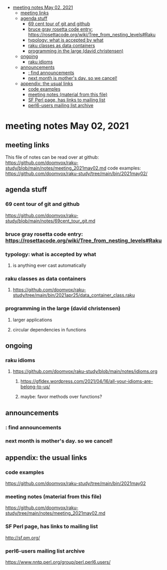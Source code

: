 - [meeting notes May 02, 2021](#org2fb26cc)
  - [meeting links](#org2d9c68f)
  - [agenda stuff](#orgc05abe9)
    - [69 cent tour of git and github](#orgd8455a5)
    - [bruce gray rosetta code entry:  <https://rosettacode.org/wiki/Tree_from_nesting_levels#Raku>](#org3593719)
    - [typology: what is accepted by what](#orgef3b112)
    - [raku classes as data containers](#org36cc0a1)
    - [programming in the large (david christensen)](#org556b349)
  - [ongoing](#org446bbbd)
    - [raku idioms](#orgf083891)
  - [announcements](#orgf2f0ebc)
    - [: find announcements](#org5e9d23e)
    - [next month is mother's day.  so we cancel!](#org8de2948)
  - [appendix: the usual links](#org2552cf9)
    - [code examples](#orgf58f403)
    - [meeting notes (material from this file)](#org820024b)
    - [SF Perl page, has links to mailing list](#org477b178)
    - [perl6-users mailing list archive](#org6d3d1b7)


<a id="org2fb26cc"></a>

# meeting notes May 02, 2021


<a id="org2d9c68f"></a>

## meeting links

This file of notes can be read over at github: <https://github.com/doomvox/raku-study/blob/main/notes/meeting_2021may02.md> code examples: <https://github.com/doomvox/raku-study/tree/main/bin/2021may02/>


<a id="orgc05abe9"></a>

## agenda stuff


<a id="orgd8455a5"></a>

### 69 cent tour of git and github

<https://github.com/doomvox/raku-study/blob/main/notes/69cent_tour_git.md>


<a id="org3593719"></a>

### bruce gray rosetta code entry:  <https://rosettacode.org/wiki/Tree_from_nesting_levels#Raku>


<a id="orgef3b112"></a>

### typology: what is accepted by what

1.  is anything ever cast automatically


<a id="org36cc0a1"></a>

### raku classes as data containers

1.  <https://github.com/doomvox/raku-study/tree/main/bin/2021apr25/data_container_class.raku>


<a id="org556b349"></a>

### programming in the large (david christensen)

1.  larger applications

2.  circular dependencies in functions


<a id="org446bbbd"></a>

## ongoing


<a id="orgf083891"></a>

### raku idioms

1.  <https://github.com/doomvox/raku-study/blob/main/notes/idioms.org>

    1.  <https://gfldex.wordpress.com/2021/04/16/all-your-idioms-are-belong-to-us/>
    
    2.  maybe: favor methods over functions?


<a id="orgf2f0ebc"></a>

## announcements


<a id="org5e9d23e"></a>

### : find announcements


<a id="org8de2948"></a>

### next month is mother's day.  so we cancel!


<a id="org2552cf9"></a>

## appendix: the usual links


<a id="orgf58f403"></a>

### code examples

<https://github.com/doomvox/raku-study/tree/main/bin/2021may02>


<a id="org820024b"></a>

### meeting notes (material from this file)

<https://github.com/doomvox/raku-study/tree/main/notes/meeting_2021may02.md>


<a id="org477b178"></a>

### SF Perl page, has links to mailing list

<http://sf.pm.org/>


<a id="org6d3d1b7"></a>

### perl6-users mailing list archive

<https://www.nntp.perl.org/group/perl.perl6.users/>
